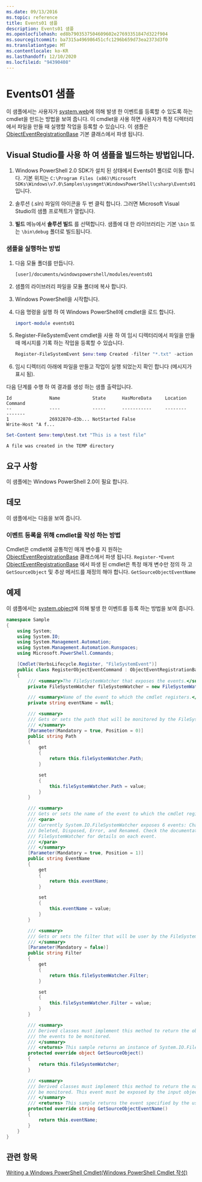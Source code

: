 ```yaml
---
ms.date: 09/13/2016
ms.topic: reference
title: Events01 샘플
description: Events01 샘플
ms.openlocfilehash: ed8b7903537504609602e27693351847d322f904
ms.sourcegitcommit: ba7315a496986451cfc1296b659d73ea2373d3f0
ms.translationtype: MT
ms.contentlocale: ko-KR
ms.lasthandoff: 12/10/2020
ms.locfileid: "94390408"
---
```

# <a name="events01-sample"></a>Events01 샘플

이 샘플에서는 사용자가 [system.web](/dotnet/api/System.IO.FileSystemWatcher)에 의해 발생 한 이벤트를 등록할 수 있도록 하는 cmdlet을 만드는 방법을 보여 줍니다. 이 cmdlet을 사용 하면 사용자가 특정 디렉터리에서 파일을 만들 때 실행할 작업을 등록할 수 있습니다. 이 샘플은 [ObjectEventRegistrationBase](/dotnet/api/Microsoft.PowerShell.Commands.ObjectEventRegistrationBase) 기본 클래스에서 파생 됩니다.

## <a name="how-to-build-the-sample-by-using-visual-studio"></a>Visual Studio를 사용 하 여 샘플을 빌드하는 방법입니다.

1. Windows PowerShell 2.0 SDK가 설치 된 상태에서 Events01 폴더로 이동 합니다. 기본 위치는 `C:\Program Files (x86)\Microsoft SDKs\Windows\v7.0\Samples\sysmgmt\WindowsPowerShell\csharp\Events01`입니다.

2. 솔루션 (.sln) 파일의 아이콘을 두 번 클릭 합니다. 그러면 Microsoft Visual Studio의 샘플 프로젝트가 열립니다.

3. **빌드** 메뉴에서 **솔루션 빌드** 를 선택합니다. 샘플에 대 한 라이브러리는 기본 `\bin` 또는 `\bin\debug` 폴더로 빌드됩니다.

### <a name="how-to-run-the-sample"></a>샘플을 실행하는 방법

1. 다음 모듈 폴더를 만듭니다.

    `[user]/documents/windowspowershell/modules/events01`

2. 샘플의 라이브러리 파일을 모듈 폴더에 복사 합니다.

3. Windows PowerShell을 시작합니다.

4. 다음 명령을 실행 하 여 Windows PowerShell에 cmdlet을 로드 합니다.

    ```powershell
    import-module events01
    ```

5. Register-FileSystemEvent cmdlet을 사용 하 여 임시 디렉터리에서 파일을 만들 때 메시지를 기록 하는 작업을 등록할 수 있습니다.

    ```powershell
    Register-FileSystemEvent $env:temp Created -filter "*.txt" -action { Write-Host "A file was created in the TEMP directory" }
    ```

6. 임시 디렉터리 아래에 파일을 만들고 작업이 실행 되었는지 확인 합니다 (메시지가 표시 됨).

다음 단계를 수행 하 여 결과를 생성 하는 샘플 출력입니다.

```output
Id              Name            State      HasMoreData     Location             Command
--              ----            -----      -----------     --------             -------
1               26932870-d3b... NotStarted False                                 Write-Host "A f...

```

```powershell
Set-Content $env:temp\test.txt "This is a test file"
```

```output
A file was created in the TEMP directory
```

## <a name="requirements"></a>요구 사항

이 샘플에는 Windows PowerShell 2.0이 필요 합니다.

## <a name="demonstrates"></a>데모

이 샘플에서는 다음을 보여 줍니다.

### <a name="how-to-write-a-cmdlet-for-event-registration"></a>이벤트 등록을 위해 cmdlet을 작성 하는 방법

Cmdlet은 cmdlet에 공통적인 매개 변수를 지 원하는 [ObjectEventRegistrationBase](/dotnet/api/Microsoft.PowerShell.Commands.ObjectEventRegistrationBase) 클래스에서 파생 됩니다. `Register-*Event` [ObjectEventRegistrationBase](/dotnet/api/Microsoft.PowerShell.Commands.ObjectEventRegistrationBase) 에서 파생 된 cmdlet은 특정 매개 변수만 정의 하 고 `GetSourceObject` 및 추상 메서드를 재정의 해야 합니다. `GetSourceObjectEventName`

## <a name="example"></a>예제

이 샘플에서는 [system.object](/dotnet/api/System.IO.FileSystemWatcher)에 의해 발생 한 이벤트를 등록 하는 방법을 보여 줍니다.

```csharp
namespace Sample
{
    using System;
    using System.IO;
    using System.Management.Automation;
    using System.Management.Automation.Runspaces;
    using Microsoft.PowerShell.Commands;

    [Cmdlet(VerbsLifecycle.Register, "FileSystemEvent")]
    public class RegisterObjectEventCommand : ObjectEventRegistrationBase
    {
        /// <summary>The FileSystemWatcher that exposes the events.</summary>
        private FileSystemWatcher fileSystemWatcher = new FileSystemWatcher();

        /// <summary>Name of the event to which the cmdlet registers.</summary>
        private string eventName = null;

        /// <summary>
        /// Gets or sets the path that will be monitored by the FileSystemWatcher.
        /// </summary>
        [Parameter(Mandatory = true, Position = 0)]
        public string Path
        {
            get
            {
                return this.fileSystemWatcher.Path;
            }

            set
            {
                this.fileSystemWatcher.Path = value;
            }
        }

        /// <summary>
        /// Gets or sets the name of the event to which the cmdlet registers.
        /// <para>
        /// Currently System.IO.FileSystemWatcher exposes 6 events: Changed, Created,
        /// Deleted, Disposed, Error, and Renamed. Check the documentation of
        /// FileSystemWatcher for details on each event.
        /// </para>
        /// </summary>
        [Parameter(Mandatory = true, Position = 1)]
        public string EventName
        {
            get
            {
                return this.eventName;
            }

            set
            {
                this.eventName = value;
            }
        }

        /// <summary>
        /// Gets or sets the filter that will be user by the FileSystemWatcher.
        /// </summary>
        [Parameter(Mandatory = false)]
        public string Filter
        {
            get
            {
                return this.fileSystemWatcher.Filter;
            }

            set
            {
                this.fileSystemWatcher.Filter = value;
            }
        }

        /// <summary>
        /// Derived classes must implement this method to return the object that generates
        /// the events to be monitored.
        /// </summary>
        /// <returns> This sample returns an instance of System.IO.FileSystemWatcher</returns>
        protected override object GetSourceObject()
        {
            return this.fileSystemWatcher;
        }

        /// <summary>
        /// Derived classes must implement this method to return the name of the event to
        /// be monitored. This event must be exposed by the input object.
        /// </summary>
        /// <returns> This sample returns the event specified by the user with the -EventName parameter.</returns>
        protected override string GetSourceObjectEventName()
        {
            return this.eventName;
        }
    }
}
```

## <a name="see-also"></a>관련 항목

[Writing a Windows PowerShell Cmdlet(Windows PowerShell Cmdlet 작성)](writing-a-windows-powershell-cmdlet.md)
